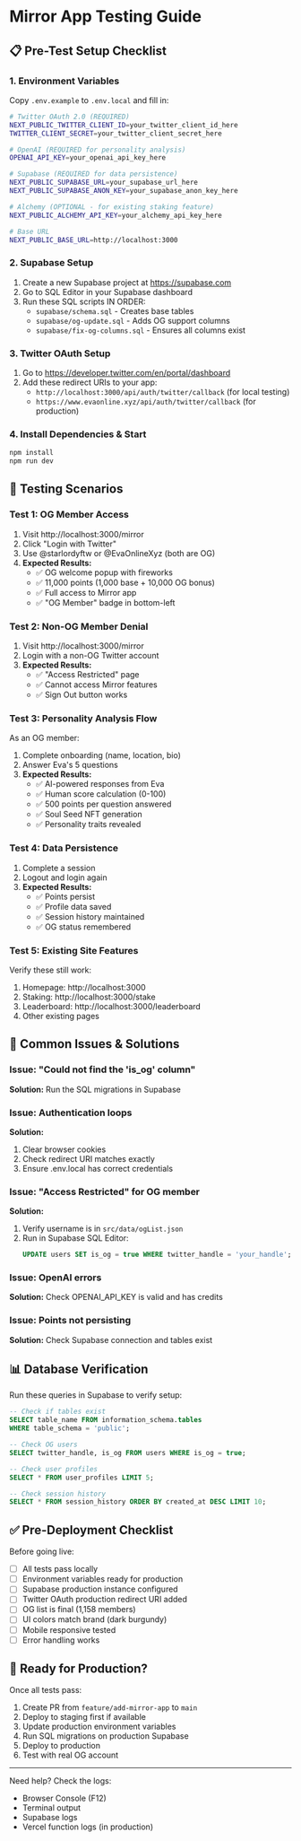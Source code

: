 # Mirror App Testing Guide

## 📋 Pre-Test Setup Checklist

### 1. Environment Variables
Copy `.env.example` to `.env.local` and fill in:

```bash
# Twitter OAuth 2.0 (REQUIRED)
NEXT_PUBLIC_TWITTER_CLIENT_ID=your_twitter_client_id_here
TWITTER_CLIENT_SECRET=your_twitter_client_secret_here

# OpenAI (REQUIRED for personality analysis)
OPENAI_API_KEY=your_openai_api_key_here

# Supabase (REQUIRED for data persistence)
NEXT_PUBLIC_SUPABASE_URL=your_supabase_url_here
NEXT_PUBLIC_SUPABASE_ANON_KEY=your_supabase_anon_key_here

# Alchemy (OPTIONAL - for existing staking feature)
NEXT_PUBLIC_ALCHEMY_API_KEY=your_alchemy_api_key_here

# Base URL
NEXT_PUBLIC_BASE_URL=http://localhost:3000
```

### 2. Supabase Setup
1. Create a new Supabase project at https://supabase.com
2. Go to SQL Editor in your Supabase dashboard
3. Run these SQL scripts IN ORDER:
   - `supabase/schema.sql` - Creates base tables
   - `supabase/og-update.sql` - Adds OG support columns
   - `supabase/fix-og-columns.sql` - Ensures all columns exist

### 3. Twitter OAuth Setup
1. Go to https://developer.twitter.com/en/portal/dashboard
2. Add these redirect URIs to your app:
   - `http://localhost:3000/api/auth/twitter/callback` (for local testing)
   - `https://www.evaonline.xyz/api/auth/twitter/callback` (for production)

### 4. Install Dependencies & Start
```bash
npm install
npm run dev
```

## 🧪 Testing Scenarios

### Test 1: OG Member Access
1. Visit http://localhost:3000/mirror
2. Click "Login with Twitter"
3. Use @starlordyftw or @EvaOnlineXyz (both are OG)
4. **Expected Results:**
   - ✅ OG welcome popup with fireworks
   - ✅ 11,000 points (1,000 base + 10,000 OG bonus)
   - ✅ Full access to Mirror app
   - ✅ "OG Member" badge in bottom-left

### Test 2: Non-OG Member Denial
1. Visit http://localhost:3000/mirror
2. Login with a non-OG Twitter account
3. **Expected Results:**
   - ✅ "Access Restricted" page
   - ✅ Cannot access Mirror features
   - ✅ Sign Out button works

### Test 3: Personality Analysis Flow
As an OG member:
1. Complete onboarding (name, location, bio)
2. Answer Eva's 5 questions
3. **Expected Results:**
   - ✅ AI-powered responses from Eva
   - ✅ Human score calculation (0-100)
   - ✅ 500 points per question answered
   - ✅ Soul Seed NFT generation
   - ✅ Personality traits revealed

### Test 4: Data Persistence
1. Complete a session
2. Logout and login again
3. **Expected Results:**
   - ✅ Points persist
   - ✅ Profile data saved
   - ✅ Session history maintained
   - ✅ OG status remembered

### Test 5: Existing Site Features
Verify these still work:
1. Homepage: http://localhost:3000
2. Staking: http://localhost:3000/stake
3. Leaderboard: http://localhost:3000/leaderboard
4. Other existing pages

## 🐛 Common Issues & Solutions

### Issue: "Could not find the 'is_og' column"
**Solution:** Run the SQL migrations in Supabase

### Issue: Authentication loops
**Solution:** 
1. Clear browser cookies
2. Check redirect URI matches exactly
3. Ensure .env.local has correct credentials

### Issue: "Access Restricted" for OG member
**Solution:**
1. Verify username is in `src/data/ogList.json`
2. Run in Supabase SQL Editor:
   ```sql
   UPDATE users SET is_og = true WHERE twitter_handle = 'your_handle';
   ```

### Issue: OpenAI errors
**Solution:** Check OPENAI_API_KEY is valid and has credits

### Issue: Points not persisting
**Solution:** Check Supabase connection and tables exist

## 📊 Database Verification

Run these queries in Supabase to verify setup:

```sql
-- Check if tables exist
SELECT table_name FROM information_schema.tables 
WHERE table_schema = 'public';

-- Check OG users
SELECT twitter_handle, is_og FROM users WHERE is_og = true;

-- Check user profiles
SELECT * FROM user_profiles LIMIT 5;

-- Check session history
SELECT * FROM session_history ORDER BY created_at DESC LIMIT 10;
```

## ✅ Pre-Deployment Checklist

Before going live:
- [ ] All tests pass locally
- [ ] Environment variables ready for production
- [ ] Supabase production instance configured
- [ ] Twitter OAuth production redirect URI added
- [ ] OG list is final (1,158 members)
- [ ] UI colors match brand (dark burgundy)
- [ ] Mobile responsive tested
- [ ] Error handling works

## 🚀 Ready for Production?

Once all tests pass:
1. Create PR from `feature/add-mirror-app` to `main`
2. Deploy to staging first if available
3. Update production environment variables
4. Run SQL migrations on production Supabase
5. Deploy to production
6. Test with real OG account

---

Need help? Check the logs:
- Browser Console (F12)
- Terminal output
- Supabase logs
- Vercel function logs (in production) 